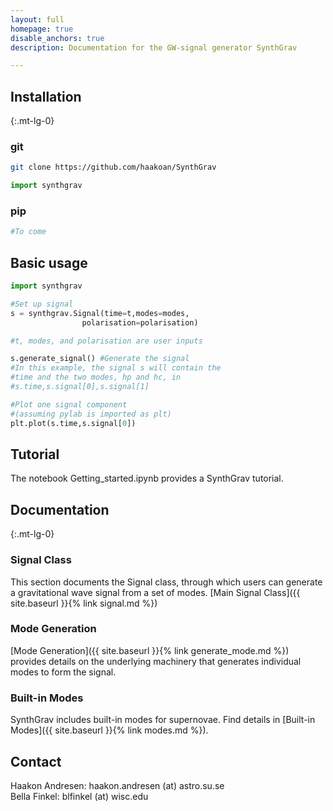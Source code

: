 ```yaml
---
layout: full
homepage: true
disable_anchors: true
description: Documentation for the GW-signal generator SynthGrav

---
```


<div class="row">
<div class="col-lg-6" markdown="1">

## Installation
{:.mt-lg-0}

### git
   ```bash
  git clone https://github.com/haakoan/SynthGrav
  ```

  ```python
  import synthgrav
  ```

### pip
  ```bash
  #To come 
  ```

## Basic usage

```python
import synthgrav

#Set up signal
s = synthgrav.Signal(time=t,modes=modes,
                polarisation=polarisation) 

#t, modes, and polarisation are user inputs

s.generate_signal() #Generate the signal
#In this example, the signal s will contain the 
#time and the two modes, hp and hc, in
#s.time,s.signal[0],s.signal[1]

#Plot one signal component 
#(assuming pylab is imported as plt)
plt.plot(s.time,s.signal[0]) 
```

## Tutorial
The notebook Getting_started.ipynb provides a SynthGrav tutorial.
</div>
<div class="col-lg-6" markdown="1">

## Documentation
{:.mt-lg-0}
### Signal Class
This section documents the Signal class, through which users can generate a gravitational wave signal from a set of modes.
[Main Signal Class]({{ site.baseurl }}{% link signal.md %})

### Mode Generation
[Mode Generation]({{ site.baseurl }}{% link generate_mode.md %}) provides details on the underlying machinery that generates individual modes to form the signal.

### Built-in Modes
SynthGrav includes built-in modes for supernovae. 
Find details in [Built-in Modes]({{ site.baseurl }}{% link modes.md %}).

## Contact
Haakon Andresen: haakon.andresen (at) astro.su.se \
Bella Finkel: blfinkel (at) wisc.edu

</div>
</div>
